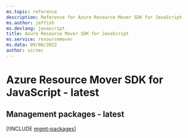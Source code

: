 ```yaml
---
ms.topic: reference
description: Reference for Azure Resource Mover SDK for JavaScript
ms.author: jeffish
ms.devlang: javascript
title: Azure Resource Mover SDK for JavaScript
ms.service: resourcemover
ms.data: 09/08/2022
author: xirzec
---
```

# Azure Resource Mover SDK for JavaScript - latest

## Management packages - latest
[!INCLUDE [mgmt-packages](resource-mover-mgmt-index.md)]